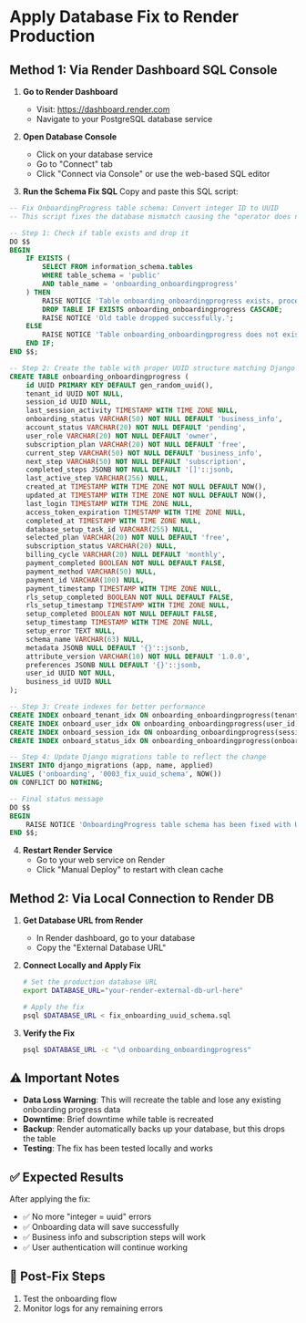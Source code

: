 # Apply Database Fix to Render Production

## Method 1: Via Render Dashboard SQL Console

1. **Go to Render Dashboard**
   - Visit: https://dashboard.render.com
   - Navigate to your PostgreSQL database service

2. **Open Database Console**
   - Click on your database service
   - Go to "Connect" tab  
   - Click "Connect via Console" or use the web-based SQL editor

3. **Run the Schema Fix SQL**
   Copy and paste this SQL script:

```sql
-- Fix OnboardingProgress table schema: Convert integer ID to UUID
-- This script fixes the database mismatch causing the "operator does not exist: integer = uuid" error

-- Step 1: Check if table exists and drop it
DO $$ 
BEGIN
    IF EXISTS (
        SELECT FROM information_schema.tables 
        WHERE table_schema = 'public' 
        AND table_name = 'onboarding_onboardingprogress'
    ) THEN
        RAISE NOTICE 'Table onboarding_onboardingprogress exists, proceeding with migration...';
        DROP TABLE IF EXISTS onboarding_onboardingprogress CASCADE;
        RAISE NOTICE 'Old table dropped successfully.';
    ELSE
        RAISE NOTICE 'Table onboarding_onboardingprogress does not exist, creating new one.';
    END IF;
END $$;

-- Step 2: Create the table with proper UUID structure matching Django model
CREATE TABLE onboarding_onboardingprogress (
    id UUID PRIMARY KEY DEFAULT gen_random_uuid(),
    tenant_id UUID NOT NULL,
    session_id UUID NULL,
    last_session_activity TIMESTAMP WITH TIME ZONE NULL,
    onboarding_status VARCHAR(50) NOT NULL DEFAULT 'business_info',
    account_status VARCHAR(20) NOT NULL DEFAULT 'pending',
    user_role VARCHAR(20) NOT NULL DEFAULT 'owner',
    subscription_plan VARCHAR(20) NOT NULL DEFAULT 'free',
    current_step VARCHAR(50) NOT NULL DEFAULT 'business_info',
    next_step VARCHAR(50) NOT NULL DEFAULT 'subscription',
    completed_steps JSONB NOT NULL DEFAULT '[]'::jsonb,
    last_active_step VARCHAR(256) NULL,
    created_at TIMESTAMP WITH TIME ZONE NOT NULL DEFAULT NOW(),
    updated_at TIMESTAMP WITH TIME ZONE NOT NULL DEFAULT NOW(),
    last_login TIMESTAMP WITH TIME ZONE NULL,
    access_token_expiration TIMESTAMP WITH TIME ZONE NULL,
    completed_at TIMESTAMP WITH TIME ZONE NULL,
    database_setup_task_id VARCHAR(255) NULL,
    selected_plan VARCHAR(20) NOT NULL DEFAULT 'free',
    subscription_status VARCHAR(20) NULL,
    billing_cycle VARCHAR(20) NULL DEFAULT 'monthly',
    payment_completed BOOLEAN NOT NULL DEFAULT FALSE,
    payment_method VARCHAR(50) NULL,
    payment_id VARCHAR(100) NULL,
    payment_timestamp TIMESTAMP WITH TIME ZONE NULL,
    rls_setup_completed BOOLEAN NOT NULL DEFAULT FALSE,
    rls_setup_timestamp TIMESTAMP WITH TIME ZONE NULL,
    setup_completed BOOLEAN NOT NULL DEFAULT FALSE,
    setup_timestamp TIMESTAMP WITH TIME ZONE NULL,
    setup_error TEXT NULL,
    schema_name VARCHAR(63) NULL,
    metadata JSONB NULL DEFAULT '{}'::jsonb,
    attribute_version VARCHAR(10) NOT NULL DEFAULT '1.0.0',
    preferences JSONB NULL DEFAULT '{}'::jsonb,
    user_id UUID NOT NULL,
    business_id UUID NULL
);

-- Step 3: Create indexes for better performance
CREATE INDEX onboard_tenant_idx ON onboarding_onboardingprogress(tenant_id);
CREATE INDEX onboard_user_idx ON onboarding_onboardingprogress(user_id);
CREATE INDEX onboard_session_idx ON onboarding_onboardingprogress(session_id);
CREATE INDEX onboard_status_idx ON onboarding_onboardingprogress(onboarding_status);

-- Step 4: Update Django migrations table to reflect the change
INSERT INTO django_migrations (app, name, applied)
VALUES ('onboarding', '0003_fix_uuid_schema', NOW())
ON CONFLICT DO NOTHING;

-- Final status message
DO $$
BEGIN
    RAISE NOTICE 'OnboardingProgress table schema has been fixed with UUID primary key!';
END $$;
```

4. **Restart Render Service**
   - Go to your web service on Render
   - Click "Manual Deploy" to restart with clean cache

## Method 2: Via Local Connection to Render DB

1. **Get Database URL from Render**
   - In Render dashboard, go to your database
   - Copy the "External Database URL"

2. **Connect Locally and Apply Fix**
   ```bash
   # Set the production database URL
   export DATABASE_URL="your-render-external-db-url-here"
   
   # Apply the fix
   psql $DATABASE_URL < fix_onboarding_uuid_schema.sql
   ```

3. **Verify the Fix**
   ```bash
   psql $DATABASE_URL -c "\d onboarding_onboardingprogress"
   ```

## ⚠️ Important Notes

- **Data Loss Warning**: This will recreate the table and lose any existing onboarding progress data
- **Downtime**: Brief downtime while table is recreated
- **Backup**: Render automatically backs up your database, but this drops the table
- **Testing**: The fix has been tested locally and works

## ✅ Expected Results

After applying the fix:
- ✅ No more "integer = uuid" errors
- ✅ Onboarding data will save successfully  
- ✅ Business info and subscription steps will work
- ✅ User authentication will continue working

## 🔄 Post-Fix Steps

1. Test the onboarding flow
2. Monitor logs for any remaining errors
 